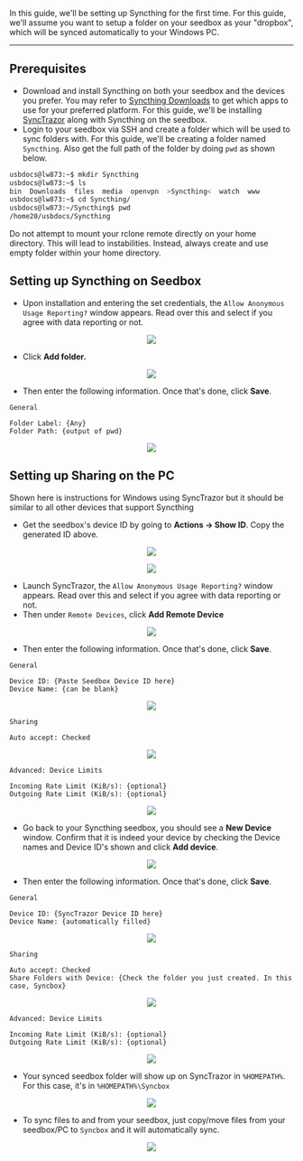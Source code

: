 In this guide, we'll be setting up Syncthing for the first time. For this guide, we'll assume you want to setup a folder on your seedbox as your "dropbox", which will be synced automatically to your Windows PC.

***

## Prerequisites

* Download and install Syncthing on both your seedbox and the devices you prefer. You may refer to [Syncthing Downloads](https://syncthing.net/downloads/) to get which apps to use for your preferred platform. For this guide, we'll be installing [SyncTrazor](https://github.com/canton7/SyncTrayzor) along with Syncthing on the seedbox.
* Login to your seedbox via SSH and create a folder which will be used to sync folders with. For this guide, we'll be creating a folder named `Syncthing`. Also get the full path of the folder by doing `pwd` as shown below.

```sh
usbdocs@lw873:~$ mkdir Syncthing
usbdocs@lw873:~$ ls
bin  Downloads  files  media  openvpn  >Syncthing<  watch  www
usbdocs@lw873:~$ cd Syncthing/
usbdocs@lw873:~/Syncthing$ pwd
/home20/usbdocs/Syncthing
```

<p class="callout warning">Do not attempt to mount your rclone remote directly on your home directory. This will lead to instabilities. Instead, always create and use empty folder within your home directory.</p>

## Setting up Syncthing on Seedbox

* Upon installation and entering the set credentials, the `Allow Anonymous Usage Reporting?` window appears. Read over this and select if you agree with data reporting or not.

<p align="center"><img src="https://docs.usbx.me/uploads/images/gallery/2020-06/image-1591016890789.png"></p>

* Click **Add folder.**

<p align="center"><img src="https://docs.usbx.me/uploads/images/gallery/2020-06/image-1591016950158.png"></p>

* Then enter the following information. Once that's done, click **Save**.

```
General

Folder Label: {Any}
Folder Path: {output of pwd}
```

<p align="center"><img src="https://docs.usbx.me/uploads/images/gallery/2020-06/image-1591017266359.png"></p>

## Setting up Sharing on the PC

<c><p class="callout info">Shown here is instructions for Windows using SyncTrazor but it should be similar to all other devices that support Syncthing</p></c>

* Get the seedbox's device ID by going to **Actions -> Show ID**. Copy the generated ID above.

<p align="center"><img src="https://docs.usbx.me/uploads/images/gallery/2020-06/image-1591017803312.png"></p>
<p align="center"><img src="https://docs.usbx.me/uploads/images/gallery/2020-06/image-1591018018955.png"></p>

* Launch SyncTrazor, the `Allow Anonymous Usage Reporting?` window appears. Read over this and select if you agree with data reporting or not.
* Then under `Remote Devices`, click **Add Remote Device**

<p align="center"><img src="https://docs.usbx.me/uploads/images/gallery/2020-06/image-1591018219049.png"></p>

* Then enter the following information. Once that's done, click **Save**.

```
General

Device ID: {Paste Seedbox Device ID here}
Device Name: {can be blank}
```

<p align="center"><img src="https://docs.usbx.me/uploads/images/gallery/2020-06/image-1591018425722.png"></p>

```
Sharing

Auto accept: Checked
```

<p align="center"><img src="https://docs.usbx.me/uploads/images/gallery/2020-06/image-1591018505299.png"></p>

```
Advanced: Device Limits

Incoming Rate Limit (KiB/s): {optional}
Outgoing Rate Limit (KiB/s): {optional}
```

<p align="center"><img src="https://docs.usbx.me/uploads/images/gallery/2020-06/image-1591018652458.png"></p>

* Go back to your Syncthing seedbox, you should see a **New Device** window. Confirm that it is indeed your device by checking the Device names and Device ID's shown and click **Add device**.

<p align="center"><img src="https://docs.usbx.me/uploads/images/gallery/2020-06/image-1591018836725.png"></p>


* Then enter the following information. Once that's done, click **Save**.

```
General

Device ID: {SyncTrazor Device ID here}
Device Name: {automatically filled}
```

<p align="center"><img src="https://docs.usbx.me/uploads/images/gallery/2020-06/image-1591018933795.png"></p>

```
Sharing

Auto accept: Checked
Share Folders with Device: {Check the folder you just created. In this case, Syncbox}
```

<p align="center"><img src="https://docs.usbx.me/uploads/images/gallery/2020-06/image-1591019017451.png"></p>

```
Advanced: Device Limits

Incoming Rate Limit (KiB/s): {optional}
Outgoing Rate Limit (KiB/s): {optional}
```

<p align="center"><img src="https://docs.usbx.me/uploads/images/gallery/2020-06/image-1591019088052.png"></p>

* Your synced seedbox folder will show up on SyncTrazor in `%HOMEPATH%`. For this case, it's in `%HOMEPATH%\Syncbox`

<p align="center"><img src="https://docs.usbx.me/uploads/images/gallery/2020-06/image-1591019503399.png"></p>

* To sync files to and from your seedbox, just copy/move files from your seedbox/PC to `Syncbox` and it will automatically sync.

<p align="center"><img src="https://docs.usbx.me/uploads/images/gallery/2020-06/image-1591019713813.png"></p>